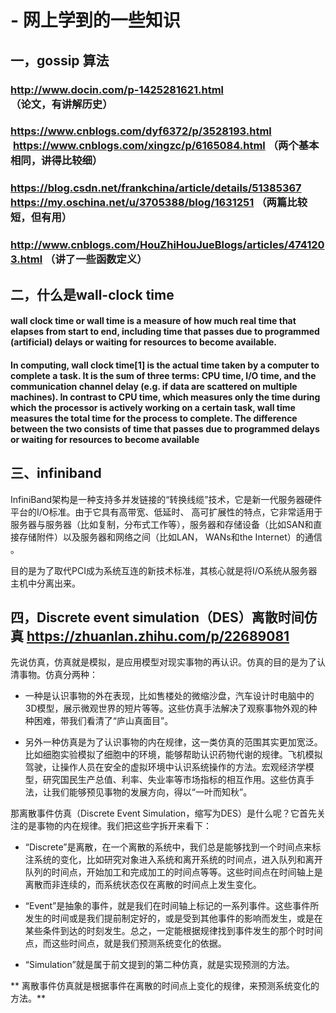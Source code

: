 # - 网上学到的一些知识
## 一，gossip 算法
### http://www.docin.com/p-1425281621.html （论文，有讲解历史）
### https://www.cnblogs.com/dyf6372/p/3528193.html  https://www.cnblogs.com/xingzc/p/6165084.html （两个基本相同，讲得比较细）
### https://blog.csdn.net/frankchina/article/details/51385367 https://my.oschina.net/u/3705388/blog/1631251 （两篇比较短，但有用）
### http://www.cnblogs.com/HouZhiHouJueBlogs/articles/4741203.html （讲了一些函数定义）

## 二，什么是wall-clock time
#### wall clock time or wall time is a measure of how much real time that elapses from start to end, including time that passes due to programmed (artificial) delays or waiting for resources to become available.
#### In computing, wall clock time[1] is the actual time taken by a computer to complete a task. It is the sum of three terms: CPU time, I/O time, and the communication channel delay (e.g. if data are scattered on multiple machines). In contrast to CPU time, which measures only the time during which the processor is actively working on a certain task, wall time measures the total time for the process to complete. The difference between the two consists of time that passes due to programmed delays or waiting for resources to become available

## 三、infiniband
InfiniBand架构是一种支持多并发链接的“转换线缆”技术，它是新一代服务器硬件平台的I/O标准。由于它具有高带宽、低延时、 高可扩展性的特点，它非常适用于服务器与服务器（比如复制，分布式工作等），服务器和存储设备（比如SAN和直接存储附件）以及服务器和网络之间（比如LAN， WANs和the Internet）的通信 。

目的是为了取代PCI成为系统互连的新技术标准，其核心就是将I/O系统从服务器主机中分离出来。

## 四，Discrete event simulation（DES）离散时间仿真 https://zhuanlan.zhihu.com/p/22689081
先说仿真，仿真就是模拟，是应用模型对现实事物的再认识。仿真的目的是为了认清事物。仿真分两种：

* 一种是认识事物的外在表现，比如售楼处的微缩沙盘，汽车设计时电脑中的3D模型，展示微观世界的短片等等。这些仿真手法解决了观察事物外观的种种困难，带我们看清了“庐山真面目”。

* 另外一种仿真是为了认识事物的内在规律，这一类仿真的范围其实更加宽泛。比如细胞实验模拟了细胞中的环境，能够帮助认识药物代谢的规律。飞机模拟驾驶，让操作人员在安全的虚拟环境中认识系统操作的方法。宏观经济学模型，研究国民生产总值、利率、失业率等市场指标的相互作用。这些仿真手法，让我们能够预见事物的发展方向，得以“一叶而知秋”。

那离散事件仿真（Discrete Event Simulation，缩写为DES）是什么呢？它首先关注的是事物的内在规律。我们把这些字拆开来看下：

* “Discrete”是离散，在一个离散的系统中，我们总是能够找到一个时间点来标注系统的变化，比如研究对象进入系统和离开系统的时间点，进入队列和离开队列的时间点，开始加工和完成加工的时间点等等。这些时间点在时间轴上是离散而非连续的，而系统状态仅在离散的时间点上发生变化。

* “Event”是抽象的事件，就是我们在时间轴上标记的一系列事件。这些事件所发生的时间或是我们提前制定好的，或是受到其他事件的影响而发生，或是在某些条件到达的时刻发生。总之，一定能根据规律找到事件发生的那个时时间点，而这些时间点，就是我们预测系统变化的依据。

* “Simulation”就是属于前文提到的第二种仿真，就是实现预测的方法。

** 离散事件仿真就是根据事件在离散的时间点上变化的规律，来预测系统变化的方法。**  



